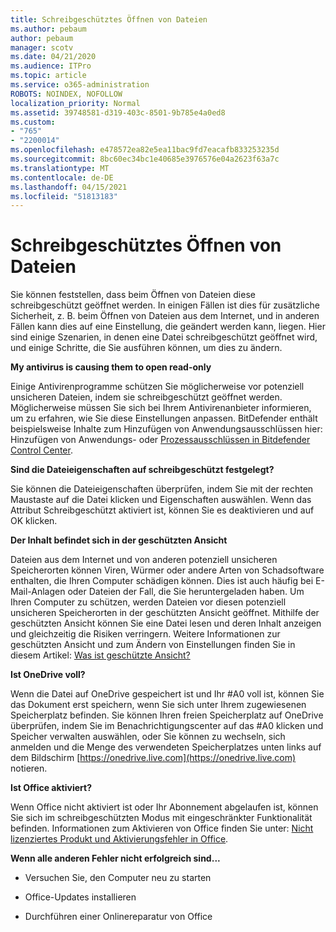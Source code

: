 ```yaml
---
title: Schreibgeschütztes Öffnen von Dateien
ms.author: pebaum
author: pebaum
manager: scotv
ms.date: 04/21/2020
ms.audience: ITPro
ms.topic: article
ms.service: o365-administration
ROBOTS: NOINDEX, NOFOLLOW
localization_priority: Normal
ms.assetid: 39748581-d319-403c-8501-9b785e4a0ed8
ms.custom:
- "765"
- "2200014"
ms.openlocfilehash: e478572ea82e5ea11bac9fd7eacafb833253235d
ms.sourcegitcommit: 8bc60ec34bc1e40685e3976576e04a2623f63a7c
ms.translationtype: MT
ms.contentlocale: de-DE
ms.lasthandoff: 04/15/2021
ms.locfileid: "51813183"
---
```

# <a name="file-open-read-only"></a>Schreibgeschütztes Öffnen von Dateien

Sie können feststellen, dass beim Öffnen von Dateien diese schreibgeschützt geöffnet werden. In einigen Fällen ist dies für zusätzliche Sicherheit, z. B. beim Öffnen von Dateien aus dem Internet, und in anderen Fällen kann dies auf eine Einstellung, die geändert werden kann, liegen. Hier sind einige Szenarien, in denen eine Datei schreibgeschützt geöffnet wird, und einige Schritte, die Sie ausführen können, um dies zu ändern.
  
 **My antivirus is causing them to open read-only**
  
Einige Antivirenprogramme schützen Sie möglicherweise vor potenziell unsicheren Dateien, indem sie schreibgeschützt geöffnet werden. Möglicherweise müssen Sie sich bei Ihrem Antivirenanbieter informieren, um zu erfahren, wie Sie diese Einstellungen anpassen. BitDefender enthält beispielsweise Inhalte zum Hinzufügen von Anwendungsausschlüssen hier: Hinzufügen von Anwendungs- oder [Prozessausschlüssen in Bitdefender Control Center](https://aka.ms/AA6098i).
  
 **Sind die Dateieigenschaften auf schreibgeschützt festgelegt?**
  
Sie können die Dateieigenschaften überprüfen, indem Sie mit der rechten Maustaste auf die Datei klicken und Eigenschaften auswählen. Wenn das Attribut Schreibgeschützt aktiviert ist, können Sie es deaktivieren und auf OK klicken.
  
 **Der Inhalt befindet sich in der geschützten Ansicht**
  
Dateien aus dem Internet und von anderen potenziell unsicheren Speicherorten können Viren, Würmer oder andere Arten von Schadsoftware enthalten, die Ihren Computer schädigen können. Dies ist auch häufig bei E-Mail-Anlagen oder Dateien der Fall, die Sie heruntergeladen haben. Um Ihren Computer zu schützen, werden Dateien vor diesen potenziell unsicheren Speicherorten in der geschützten Ansicht geöffnet. Mithilfe der geschützten Ansicht können Sie eine Datei lesen und deren Inhalt anzeigen und gleichzeitig die Risiken verringern. Weitere Informationen zur geschützten Ansicht und zum Ändern von Einstellungen finden Sie in diesem Artikel: [Was ist geschützte Ansicht?](https://support.office.com/article/d6f09ac7-e6b9-4495-8e43-2bbcdbcb6653)
  
 **Ist OneDrive voll?**
  
Wenn die Datei auf OneDrive gespeichert ist und Ihr #A0 voll ist, können Sie das Dokument erst speichern, wenn Sie sich unter Ihrem zugewiesenen Speicherplatz befinden. Sie können Ihren freien Speicherplatz auf OneDrive überprüfen, indem Sie im Benachrichtigungscenter auf das #A0 klicken und Speicher verwalten auswählen, oder Sie können zu wechseln, sich anmelden und die Menge des verwendeten Speicherplatzes unten links auf dem Bildschirm [https://onedrive.live.com](https://onedrive.live.com) notieren.
  
 **Ist Office aktiviert?**
  
Wenn Office nicht aktiviert ist oder Ihr Abonnement abgelaufen ist, können Sie sich im schreibgeschützten Modus mit eingeschränkter Funktionalität befinden. Informationen zum Aktivieren von Office finden Sie unter: [Nicht lizenziertes Produkt und Aktivierungsfehler in Office](https://support.office.com/article/0d23d3c0-c19c-4b2f-9845-5344fedc4380).
  
 **Wenn alle anderen Fehler nicht erfolgreich sind...**
  
- Versuchen Sie, den Computer neu zu starten
    
- Office-Updates installieren
    
- Durchführen einer Onlinereparatur von Office
    

